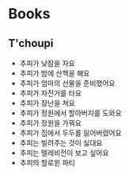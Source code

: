 # Books
## T'choupi
* 추피가 낮잠을 자요
* 추피가 밤에 산책을 해요
* 추피가 엄마의 선물을 준비했어요
* 추피가 자전거를 타요
* 추피가 장난을 쳐요
* 추피가 정원에서 할아버지를 도와요
* 추피가 정원을 가꿔요
* 추피가 집에서 두두를 잃어버렸어요
* 추피는 빌려주는 것이 싫대요
* 추피는 텔레비전이 보고 싶어요
* 추피의 할로윈 파티
